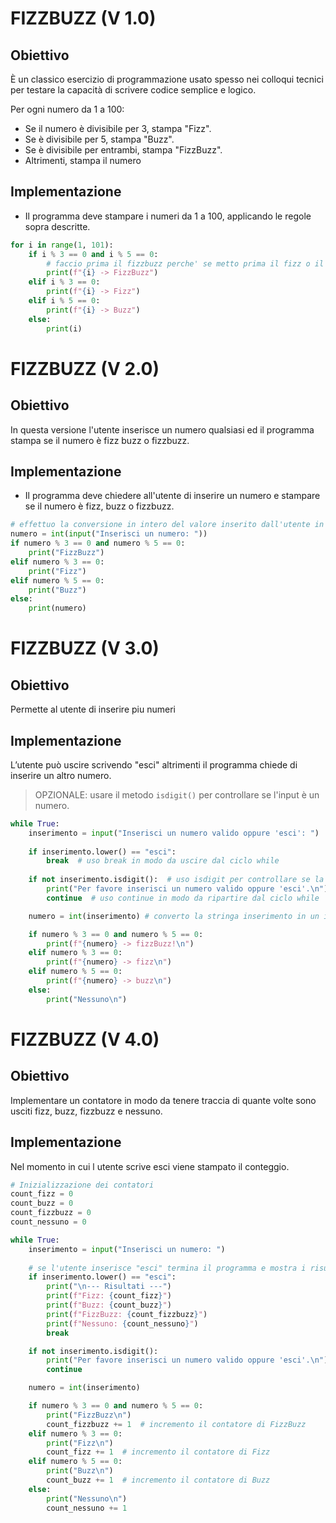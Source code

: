 # FIZZBUZZ (V 1.0)
## Obiettivo
È un classico esercizio di programmazione usato spesso nei colloqui tecnici per testare la capacità di scrivere codice semplice e logico.

Per ogni numero da 1 a 100:
- Se il numero è divisibile per 3, stampa "Fizz".
- Se è divisibile per 5, stampa "Buzz".
- Se è divisibile per entrambi, stampa "FizzBuzz".
- Altrimenti, stampa il numero

## Implementazione
- Il programma deve stampare i numeri da 1 a 100, applicando le regole sopra descritte.

```python
for i in range(1, 101):
    if i % 3 == 0 and i % 5 == 0:
        # faccio prima il fizzbuzz perche' se metto prima il fizz o il buzz non entra mai nella condizione dove i e' multiplo di 3 e 5
        print(f"{i} -> FizzBuzz")
    elif i % 3 == 0:
        print(f"{i} -> Fizz")
    elif i % 5 == 0:
        print(f"{i} -> Buzz")
    else:
        print(i)
```
# FIZZBUZZ (V 2.0)
## Obiettivo
In questa versione l'utente inserisce un numero qualsiasi ed il programma stampa se il numero è fizz buzz o fizzbuzz.

## Implementazione
- Il programma deve chiedere all'utente di inserire un numero e stampare se il numero è fizz, buzz o fizzbuzz.

```python
# effettuo la conversione in intero del valore inserito dall'utente in modo da poter effettuare i controlli successivi
numero = int(input("Inserisci un numero: "))
if numero % 3 == 0 and numero % 5 == 0:
    print("FizzBuzz")
elif numero % 3 == 0:
    print("Fizz")
elif numero % 5 == 0:
    print("Buzz")
else:
    print(numero)
```
# FIZZBUZZ (V 3.0)
## Obiettivo
Permette al utente di inserire piu numeri

## Implementazione
L’utente può uscire scrivendo "esci" altrimenti il programma chiede di inserire un altro numero.

> OPZIONALE: usare il metodo `isdigit()` per controllare se l'input è un numero.

```python
while True:
    inserimento = input("Inserisci un numero valido oppure 'esci': ")
    
    if inserimento.lower() == "esci":
        break  # uso break in modo da uscire dal ciclo while
    
    if not inserimento.isdigit():  # uso isdigit per controllare se la stringa è un numero
        print("Per favore inserisci un numero valido oppure 'esci'.\n")
        continue  # uso continue in modo da ripartire dal ciclo while

    numero = int(inserimento) # converto la stringa inserimento in un intero

    if numero % 3 == 0 and numero % 5 == 0:
        print(f"{numero} -> fizzBuzz!\n")
    elif numero % 3 == 0:
        print(f"{numero} -> fizz\n")
    elif numero % 5 == 0:
        print(f"{numero} -> buzz\n")
    else:
        print("Nessuno\n")
```
# FIZZBUZZ (V 4.0)
## Obiettivo
Implementare un contatore in modo da tenere traccia di quante volte sono usciti fizz, buzz, fizzbuzz e nessuno.

## Implementazione
Nel momento in cui l utente scrive esci viene stampato il conteggio.

```python
# Inizializzazione dei contatori
count_fizz = 0
count_buzz = 0
count_fizzbuzz = 0
count_nessuno = 0

while True:
    inserimento = input("Inserisci un numero: ")
    
    # se l'utente inserisce "esci" termina il programma e mostra i risultati
    if inserimento.lower() == "esci":
        print("\n--- Risultati ---")
        print(f"Fizz: {count_fizz}")
        print(f"Buzz: {count_buzz}")
        print(f"FizzBuzz: {count_fizzbuzz}")
        print(f"Nessuno: {count_nessuno}")
        break

    if not inserimento.isdigit():
        print("Per favore inserisci un numero valido oppure 'esci'.\n")
        continue

    numero = int(inserimento)

    if numero % 3 == 0 and numero % 5 == 0:
        print("FizzBuzz\n")
        count_fizzbuzz += 1  # incremento il contatore di FizzBuzz
    elif numero % 3 == 0:
        print("Fizz\n")
        count_fizz += 1  # incremento il contatore di Fizz
    elif numero % 5 == 0:
        print("Buzz\n")
        count_buzz += 1  # incremento il contatore di Buzz
    else:
        print("Nessuno\n")
        count_nessuno += 1
```